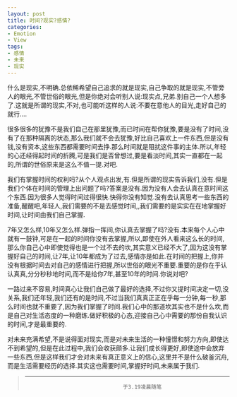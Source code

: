 ```yaml
---
layout: post
title: 时间?现实?感情?
categories:
- Emotion
- View
tags:
- 感情
- 未来
- 现实
---
```


什么是现实,不明确.总依稀希望自己追求的就是现实,自己争取的就是现实,不管旁人的眼光,不管世俗的眼光,但是你绝对会听别人说:现实点,兄弟.别自己一个人想多了.这就是所谓的现实,不对,也可能听这样的人说:不要在意他人的目光,走好自己的就行....

很多很多的犹豫不是我们自己在那里犹豫,而已时间在帮你犹豫,要是没有了时间,没有了在那种隔离的状态,那么我们就不会去犹豫,好比自己喜欢上一件东西,但是没有钱,没有资本,这些东西都需要时间去挣.那么时间就是阻扰这件事的主体.所以,年轻的心还经得起时间的折腾,可是我们是否曾想过,要是看淡时间,其实一直都在一起的,所谓的世俗原来是这么不值一提.对吧.

我们有掌握时间的权利吗?从个人观点出发,有.但是所谓的现实告诉我们,没有.但是我们个体在时间的管理上出问题了吗?答案是没有.因为没有人会去认真在意时间这个东西.因为很多人觉得时间过得很快.快得你没有知觉.没有去认真思考一些东西的准备,醒醒吧,年轻人,我们需要的不是去感觉时间,,我们需要的是实实在在地掌握好时间,让时间由我们自己掌握.

7年又怎么样,10年又怎么样.弹指一挥间,你认真去掌握了吗?没有.本来每个人心中就有一鼓钟,可是在一起的时间你没有去掌握,所以,即使在外人看来这么长的时间,那么你自己心中即使觉得也是一个过不去的坎,其实意义已经不大了,因为这没有掌握好自己的时间,让7年,让10年都成为了过去,感情亦是如此.在时间的把握上,你并没有根据时间去对自己的感情进行把握,所以世俗的眼光不重要.重要的是你在乎认认真真,分分秒秒地时间,而不是给你7年,甚至10年的时间.你说对吧?

一路过来不容易,时间真心让我们自己做了最好的选择,不过你又提时间决定一切,没关系,我们还年轻,我们还有的是时间,不过当我们真真正正在乎每一分钟,每一秒,那么时间也就不重要了,因为我们掌握了时间.我们心中的那道坎其实也不是什么坎,而是自己对生活态度的一种磨练.做好积极的心态,迎接自己心中需要的那份自我认识的时间,才是最重要的.

对未来充满希望,不是说得面对现实,而是对未来生活的一种憧憬和努力方向,即使达不到希望的,但是在此过程中,我们会收获颇多.让我们成长得更好,即使途中会放弃一些东西,但是这样我们才会对未来有真正意义上的信心,这里并不是什么破釜沉舟,而是生活需要经历的选择.其实这也需要时间,掌握好时间,未来属于我们.

> -------------------------------------------------
>                                    于3.19凌晨随笔     